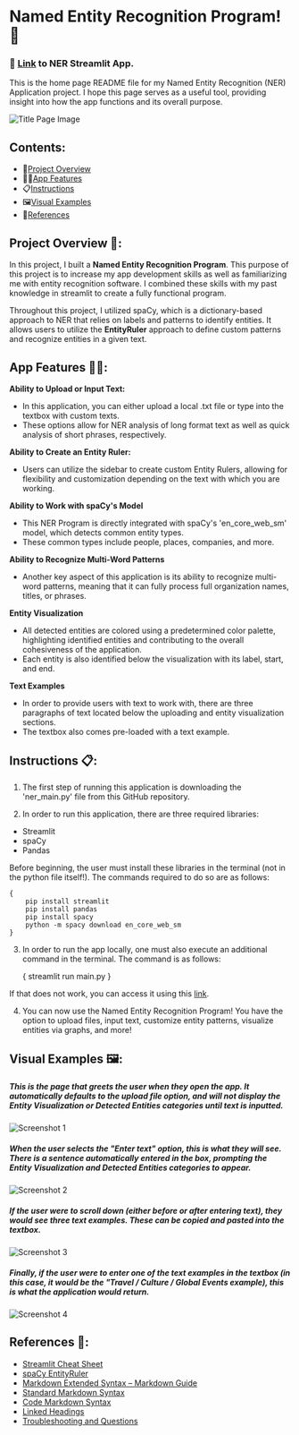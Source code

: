 # Named Entity Recognition Program!📱

### 🔗 [Link](https://ner-main.streamlit.app) to NER Streamlit App.

This is the home page README file for my Named Entity Recognition (NER) Application project. I hope this page serves as a useful tool, providing insight into how the app functions and its overall purpose.

![Title Page Image](Visual_Examples/Named-Entity-Recognition-FINAL.png)

## Contents:
- 🧩[Project Overview](#project-overview)
- 👩‍💻[App Features](#app-features)
- 📋[Instructions](#instructions)
- 🖼️[Visual Examples](#visual-examples)
- 📕[References](#references)

## Project Overview 🧩:
In this project, I built a **Named Entity Recognition Program**. This purpose of this project is to increase my app development skills as well as familiarizing me with entity recognition software. I combined these skills with my past knowledge in streamlit to create a fully functional program. 

Throughout this project, I utilized spaCy, which is a dictionary-based approach to NER that relies on labels and patterns to identify entities. It allows users to utilize the **EntityRuler** approach to define custom patterns and recognize entities in a given text. 

## App Features 👩‍💻:
**Ability to Upload or Input Text:**
- In this application, you can either upload a local .txt file or type into the textbox with custom texts.
- These options allow for NER analysis of long format text as well as quick analysis of short phrases, respectively.

**Ability to Create an Entity Ruler:**
- Users can utilize the sidebar to create custom Entity Rulers, allowing for flexibility and customization depending on the text with which you are working.

**Ability to Work with spaCy's Model**
- This NER Program is directly integrated with spaCy's 'en_core_web_sm' model, which detects common entity types. 
- These common types include people, places, companies, and more.

**Ability to Recognize Multi-Word Patterns**
- Another key aspect of this application is its ability to recognize multi-word patterns, meaning that it can fully process full organization names, titles, or phrases.

**Entity Visualization**
- All detected entities are colored using a predetermined color palette, highlighting identified entities and contributing to the overall cohesiveness of the application. 
- Each entity is also identified below the visualization with its label, start, and end.

**Text Examples**
- In order to provide users with text to work with, there are three paragraphs of text located below the uploading and entity visualization sections. 
- The textbox also comes pre-loaded with a text example.

## Instructions 📋:
1. The first step of running this application is downloading the 'ner_main.py' file from this GitHub repository.

2. In order to run this application, there are three required libraries:
- Streamlit
- spaCy
- Pandas

Before beginning, the user must install these libraries in the terminal (not in the python file itself!). The commands required to do so are as follows:

    { 
        pip install streamlit
        pip install pandas
        pip install spacy
        python -m spacy download en_core_web_sm
    }

3. In order to run the app locally, one must also execute an additional command in the terminal. The command is as follows:

    {
        streamlit run main.py
    }

If that does not work, you can access it using this [link](https://dubay-python-portfolio-gsgqtjqzwrn4jq8zcsruby.streamlit.app).

4. You can now use the Named Entity Recognition Program! You have the option to upload files, input text, customize entity patterns, visualize entities via graphs, and more!

## Visual Examples 🖼️:

##### This is the page that greets the user when they open the app. It automatically defaults to the upload file option, and will not display the Entity Visualization or Detected Entities categories until text is inputted.
![Screenshot 1](Visual_Examples/Screenshot_1.jpg)

##### When the user selects the "Enter text" option, this is what they will see. There is a sentence automatically entered in the box, prompting the Entity Visualization and Detected Entities categories to appear.
![Screenshot 2](Visual_Examples/Screenshot_2.jpg)

##### If the user were to scroll down (either before or after entering text), they would see three text examples. These can be copied and pasted into the textbox.
![Screenshot 3](Visual_Examples/Screenshot_3.jpg)

##### Finally, if the user were to enter one of the text examples in the textbox (in this case, it would be the "Travel / Culture / Global Events example), this is what the application would return.
![Screenshot 4](Visual_Examples/Screenshot_4.jpg)

## References 📕:
- [Streamlit Cheat Sheet](https://docs.streamlit.io/develop/quick-reference/cheat-sheet)
- [spaCy EntityRuler](https://spacy.io/api/entityruler)
- [Markdown Extended Syntax – Markdown Guide](https://www.markdownguide.org/extended-syntax/)
- [Standard Markdown Syntax](https://www.markdownguide.org/basic-syntax/)
- [Code Markdown Syntax](https://www.markdownguide.org/extended-syntax/)
- [Linked Headings](https://gist.github.com/rachelhyman/b1f109155c9dafffe618)
- [Troubleshooting and Questions](https://chatgpt.com)